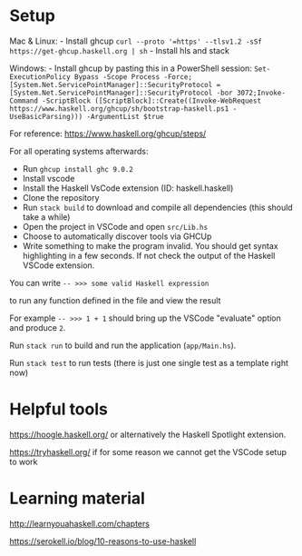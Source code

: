 # Setup

Mac & Linux:
    - Install ghcup `curl --proto '=https' --tlsv1.2 -sSf https://get-ghcup.haskell.org | sh`
        - Install hls and stack

Windows: 
    - Install ghcup by pasting this in a PowerShell session: `Set-ExecutionPolicy Bypass -Scope Process -Force;[System.Net.ServicePointManager]::SecurityProtocol = [System.Net.ServicePointManager]::SecurityProtocol -bor 3072;Invoke-Command -ScriptBlock ([ScriptBlock]::Create((Invoke-WebRequest https://www.haskell.org/ghcup/sh/bootstrap-haskell.ps1 -UseBasicParsing))) -ArgumentList $true`    

For reference: https://www.haskell.org/ghcup/steps/

For all operating systems afterwards:
- Run `ghcup install ghc 9.0.2`
- Install vscode
- Install the Haskell VsCode extension (ID: haskell.haskell)
- Clone the repository
- Run `stack build` to download and compile all dependencies (this should take a while)
- Open the project in VSCode and open `src/Lib.hs`
- Choose to automatically discover tools via GHCUp
- Write something to make the program invalid. You should get syntax highlighting in a few seconds. If not check the output of the Haskell VSCode extension.

You can write
`-- >>> some valid Haskell expression`

to run any function defined in the file and view the result

For example
`-- >>> 1 + 1` should bring up the VSCode "evaluate" option and produce `2`.

Run `stack run` to build and run the application (`app/Main.hs`).

Run `stack test` to run tests (there is just one single test as a template right now)

# Helpful tools

https://hoogle.haskell.org/ or alternatively the Haskell Spotlight extension.

https://tryhaskell.org/ if for some reason we cannot get the VSCode setup to work

# Learning material

http://learnyouahaskell.com/chapters

https://serokell.io/blog/10-reasons-to-use-haskell
